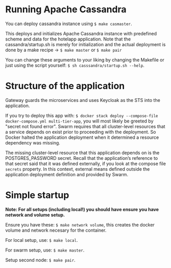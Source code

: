 # Running Apache Cassandra

You can deploy cassandra instance using `$ make casmaster`.
  
This deploys and initializes Apache Cassandra instance with predefined scheme and data for the hotelapp application. Note that the cassandra/startup.sh is merely for initialization and the actual deployment is done by a make recipe -> `$ make master` or `$ make pair`
  
You can change these arguments to your liking by changing the Makefile or just using the script yourself: `$ sh casssandra/startup.sh --help`.  

# Structure of the application

Gateway guards the microservices and uses Keycloak as the STS into the application.  

If you try to deploy this app with: `$ docker stack deploy --compose-file docker-compose.yml multi-tier-app`, you will most likely be greeted by "secret not found error". Swarm requires that all cluster-level resources that a service depends on exist prior to proceeding with the deployment. So Docker halted the application deployment when it determined a resource dependency was missing.

The missing cluster-level resource that this application depends on is the POSTGRES\_PASSWORD secret. Recall that the application’s reference to that secret said that it was defined externally, if you look at the compose file `secrets` property. In this context, external means defined outside the application deployment definition and provided by Swarm.


# Simple startup

**Note: For all setups (including local!) you should have ensure you have network and volume setup.**

Ensure you have these: `$ make network volume`, this creates the docker volume and network necesary for the container.

For local setup, use: `$ make local`.

For swarm setup, use: `$ make master`.

Setup second node: `$ make pair`.
